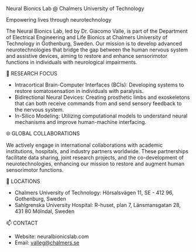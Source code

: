 Neural Bionics Lab @ Chalmers University of Technology

Empowering lives through neurotechnology

The Neural Bionics Lab, led by Dr. Giacomo Valle, is part of the Department of Electrical Engineering and Life Bionics at Chalmers University of Technology in Gothenburg, Sweden. Our mission is to develop advanced neurotechnologies that bridge the gap between the human nervous system and assistive devices, aiming to restore and enhance sensorimotor functions in individuals with neurological impairments.​

🔬 RESEARCH FOCUS
-  Intracortical Brain-Computer Interfaces (BCIs): Developing systems to restore somatosensation in individuals with paralysis.​
-  Bidirectional Neural Devices: Creating prosthetic limbs and exoskeletons that can both receive commands from and send sensory feedback to the nervous system.​
-  In-Silico Modeling: Utilizing computational models to understand neural mechanisms and improve human-machine interfacing.​

🌐 GLOBAL COLLABORATIONS

We actively engage in international collaborations with academic institutions, hospitals, and industry partners worldwide. These partnerships facilitate data sharing, joint research projects, and the co-development of neurotechnologies, enhancing our mission to restore and augment human sensorimotor functions.

📍 LOCATIONS
-  Chalmers University of Technology: Hörsalsvägen 11, SE - 412 96, Gothenburg, Sweden​
-  Sahlgrenska University Hospital: R-huset, plan 7, Länsmansgatan 28, 431 80 Mölndal, Sweden​

📫 CONTACT
-  Website: neuralbionicslab.com
-  Email: valleg@chalmers.se

